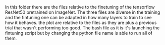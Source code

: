 In this folder there are the files relative to the finetuning of the tensorflow ResNet50 pretrained on ImageNet.
The three files are diverse in the training and the fintuning one can be adapted in how many layers to train to see how it behaves. the plot are relative to the files as they are plus a previous trial that wasn't performing too good. The bash file  as it is it's launching the fintuning script but by changing the python file name is able to run all of them.
